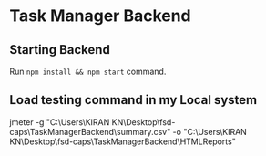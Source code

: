 # Task Manager Backend

## Starting Backend
Run `npm install && npm start` command.

## Load testing command in my Local system
jmeter -g "C:\Users\KIRAN KN\Desktop\fsd-caps\TaskManagerBackend\summary.csv" -o "C:\Users\KIRAN KN\Desktop\fsd-caps\TaskManagerBackend\HTMLReports"

